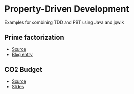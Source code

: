 # Property-Driven Development

Examples for combining TDD and PBT using Java and jqwik

## Prime factorization

- [Source](https://github.com/jlink/property-driven-development/tree/master/src/test/java/primes)
- [Blog entry](https://blog.johanneslink.net/2019/05/11/property-based-driven-development/)

## CO2 Budget

- [Source](https://github.com/jlink/property-driven-development/tree/master/src/test/java/co2budget)
- [Slides](https://johanneslink.net/downloads/PropertyDrivenDevelopment-Online.pdf)
